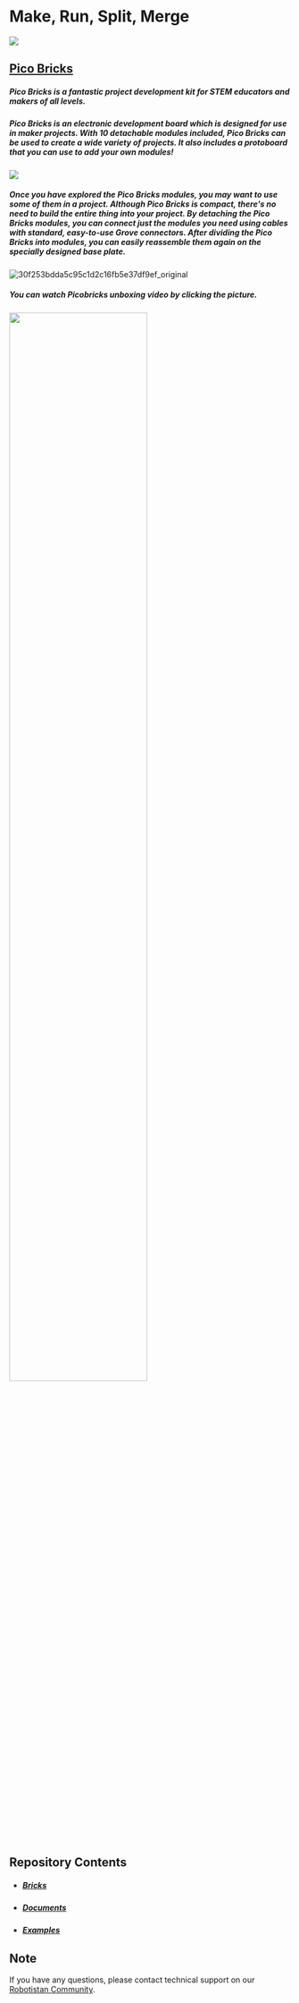 # Make, Run, Split, Merge
![](https://ksr-ugc.imgix.net/assets/036/949/333/19d4e8370190a56be1389832d344876f_original.jpg?ixlib=rb-4.0.2&w=680&fit=max&v=1649673985&gif-q=50&q=92&s=bf2c8ff527cd06c6e021dbbebd50887b)
## [Pico Bricks](https://shop.robotistan.com/products/pico-bricks "Heading link")
 ##### Pico Bricks is a fantastic project development kit for STEM educators and makers of all levels.
##### Pico Bricks is an electronic development board which is designed for use in maker projects. With 10 detachable modules included, Pico Bricks can be used to create a wide variety of projects. It also includes a protoboard that you can use to add your own modules!

![](https://robotistan.com/Data/EditorFiles/Shopify/3.png)

 ##### Once you have explored the Pico Bricks modules, you may want to use some of them in a project. Although Pico Bricks is compact, there's no need to build the entire thing into your project. By detaching the Pico Bricks modules, you can connect just the modules you need using cables with standard, easy-to-use Grove connectors. After dividing the Pico Bricks into modules, you can easily reassemble them again on the specially designed base plate. 
 
 ![30f253bdda5c95c1d2c16fb5e37df9ef_original](https://user-images.githubusercontent.com/111511331/189281395-bed481f7-736a-4ee1-bc05-6f68cc99b02d.gif)

 
##### You can watch Picobricks unboxing video by clicking the picture.

[<img src="https://i.ytimg.com/vi/oICcxk4rrDQ/maxresdefault.jpg" width="70%">](https://www.youtube.com/watch?v=oICcxk4rrDQ "Now in Android: 70")




## Repository Contents
- ##### [Bricks](https://github.com/Robotistan/PicoBricks/tree/main/Bricks "Heading link")
- ##### [Documents](https://github.com/Robotistan/PicoBricks/tree/main/Documents "Heading link")
- ##### [Examples](https://github.com/Robotistan/PicoBricks/tree/main/Examples "Heading link")

## Note
If you have any questions, please contact technical support on our [Robotistan Community](https://community.robotistan.com/).
